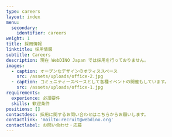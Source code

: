 ```yaml
---
type: careers
layout: index
menu:
  secondary:
    identifier: careers
weight: 1
title: 採用情報
linktitle: 採用情報
subtitle: Careers
description: 現在 WebDINO Japan では採用を行っておりません。
images:
  - caption: オープンなデザインのオフィススペース
    src: /assets/uploads/office-2.jpg
  - caption: コミュニティースペースとして各種イベントの開催もしています。
    src: /assets/uploads/office-1.jpg
requirements:
  experience: 必須要件
  skills: 歓迎条件
positions: []
contactdesc: 採用に関するお問い合わせはこちらからお願いします。
contactlink: 'mailto:recruit@webdino.org'
contactlabel: お問い合わせ・応募
---
```


